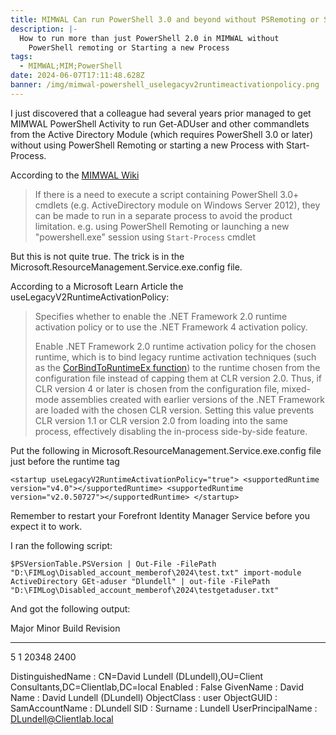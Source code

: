 ```yaml
---
title: MIMWAL Can run PowerShell 3.0 and beyond without PSRemoting or Start-Process!
description: |-
  How to run more than just PowerShell 2.0 in MIMWAL without
    PowerShell remoting or Starting a new Process
tags:
  - MIMWAL;MIM;PowerShell
date: 2024-06-07T17:11:48.628Z
banner: /img/mimwal-powershell_uselegacyv2runtimeactivationpolicy.png
---
```

I﻿ just discovered that a colleague had several years prior managed to get MIMWAL PowerShell Activity to run Get-ADUser and other commandlets from the Active Directory Module (which requires PowerShell 3.0 or later) without  using PowerShell Remoting or starting a new Process with Start-Process.

According to the [MIMWAL Wiki](https://github.com/Microsoft/MIMWAL/wiki/Run-PowerShell-Script-Activity)

> If there is a need to execute a script containing PowerShell 3.0+ cmdlets (e.g. ActiveDirectory module on Windows Server 2012), they can be made to run in a separate process to avoid the product limitation. e.g. using PowerShell Remoting or launching a new "powershell.exe" session using `Start-Process` cmdlet

But this is not quite true. The trick is in the Microsoft.ResourceManagement.Service.exe.config file.

According to a Microsoft Learn Article the useLegacyV2RuntimeActivationPolicy:

> Specifies whether to enable the .NET Framework 2.0 runtime activation policy or to use the .NET Framework 4 activation policy.
>
> Enable .NET Framework 2.0 runtime activation policy for the chosen runtime, which is to bind legacy runtime activation techniques (such as the [CorBindToRuntimeEx function](https://learn.microsoft.com/en-us/dotnet/framework/unmanaged-api/hosting/corbindtoruntimeex-function)) to the runtime chosen from the configuration file instead of capping them at CLR version 2.0. Thus, if CLR version 4 or later is chosen from the configuration file, mixed-mode assemblies created with earlier versions of the .NET Framework are loaded with the chosen CLR version. Setting this value prevents CLR version 1.1 or CLR version 2.0 from loading into the same process, effectively disabling the in-process side-by-side feature.

P﻿ut the following in  Microsoft.ResourceManagement.Service.exe.config file just before the runtime tag

 `<startup useLegacyV2RuntimeActivationPolicy="true">
    <supportedRuntime version="v4.0"></supportedRuntime>
    <supportedRuntime version="v2.0.50727"></supportedRuntime>
  </startup>`

R﻿emember to restart your Forefront Identity Manager Service before you expect it to work.

I﻿ ran the following script:

`$PSVersionTable.PSVersion | Out-File -FilePath "D:\FIMLog\Disabled_account_memberof\2024\test.txt"
import-module ActiveDirectory
GEt-aduser "Dlundell" | out-file -FilePath "D:\FIMLog\Disabled_account_memberof\2024\testgetaduser.txt"`


And got the following output:

Major  Minor  Build  Revision

- - -

5      1      20348  2400  

DistinguishedName : CN=David Lundell (DLundell),OU=Client Consultants,DC=Clientlab,DC=local
Enabled           : False
GivenName         : David
Name              : David Lundell (DLundell)
ObjectClass       : user
ObjectGUID        : <Obscured>
SamAccountName    : DLundell
SID               : <Obscured>
Surname           : Lundell
UserPrincipalName : DLundell@Clientlab.local